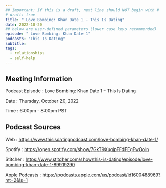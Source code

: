 ```yaml
---
## Important: If this is a draft, next line should NOT begin with #
# draft: true
title: " Love Bombing: Khan Date 1 - This Is Dating"
date: 2022-10-20
## below are user-defined parameters (lower case keys recommended)
episode: " Love Bombing: Khan Date 1"
podcasts: "This Is Dating"
subtitle:
tags:
  - relationships
  - self-help
---
```


## Meeting Information

Podcast Episode
:    Love Bombing: Khan Date 1 - This Is Dating

Date
:   Thursday, October 20, 2022

Time
:   6:00pm - 8:00pm PST

## Podcast Sources

Web
:   https://www.thisisdatingpodcast.com/love-bombing-khan-date-1/

Spotify
:   https://open.spotify.com/show/7GkT9XuqjpFFdFEgFwOoln

Stitcher
:   https://www.stitcher.com/show/this-is-dating/episode/love-bombing-khan-date-1-89919290

Apple Podcasts
:   https://podcasts.apple.com/us/podcast/id1600488969?mt=2&ls=1

